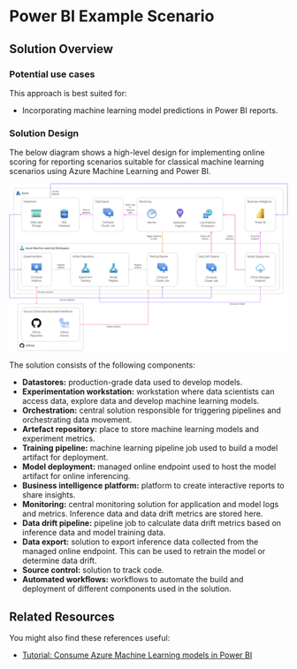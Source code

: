 # Power BI Example Scenario

## Solution Overview

### Potential use cases

This approach is best suited for:

- Incorporating machine learning model predictions in Power BI reports.

### Solution Design

The below diagram shows a high-level design for implementing online scoring for reporting scenarios suitable for classical machine learning scenarios using Azure Machine Learning and Power BI.

![design](./images/design-pbi.png)

The solution consists of the following components:

- **Datastores:** production-grade data used to develop models.
- **Experimentation workstation:** workstation where data scientists can access data, explore data and develop machine learning models.
- **Orchestration:** central solution responsible for triggering pipelines and orchestrating data movement.
- **Artefact repository:** place to store machine learning models and experiment metrics.
- **Training pipeline:** machine learning pipeline job used to build a model artifact for deployment.
- **Model deployment:** managed online endpoint used to host the model artifact for online inferencing.
- **Business intelligence platform:** platform to create interactive reports to share insights.
- **Monitoring:** central monitoring solution for application and model logs and metrics. Inference data and data drift metrics are stored here.
- **Data drift pipeline:** pipeline job to calculate data drift metrics based on inference data and model training data.
- **Data export:** solution to export inference data collected from the managed online endpoint. This can be used to retrain the model or determine data drift.
- **Source control:** solution to track code.
- **Automated workflows:** workflows to automate the build and deployment of different components used in the solution.

## Related Resources

You might also find these references useful:

- [Tutorial: Consume Azure Machine Learning models in Power BI](https://docs.microsoft.com/power-bi/connect-data/service-aml-integrate)
